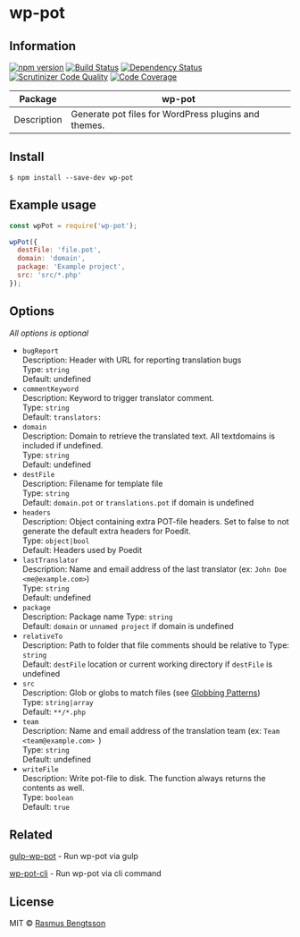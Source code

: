 # wp-pot

## Information

[![npm version](https://badge.fury.io/js/wp-pot.svg)](https://www.npmjs.com/package/wp-pot) [![Build Status](https://travis-ci.org/rasmusbe/wp-pot.svg?branch=master)](https://travis-ci.org/rasmusbe/wp-pot) [![Dependency Status](https://www.versioneye.com/user/projects/584abc29bcc3a20035a9a836/badge.svg?style=flat-square)](https://www.versioneye.com/user/projects/584abc29bcc3a20035a9a836) [![Scrutinizer Code Quality](https://scrutinizer-ci.com/g/rasmusbe/wp-pot/badges/quality-score.png?b=master)](https://scrutinizer-ci.com/g/rasmusbe/wp-pot/?branch=master) [![Code Coverage](https://scrutinizer-ci.com/g/rasmusbe/wp-pot/badges/coverage.png?b=master)](https://scrutinizer-ci.com/g/rasmusbe/wp-pot/?branch=master)

| Package     | wp-pot                                   |
| ----------- | ---------------------------------------- |
| Description | Generate pot files for WordPress plugins and themes. |

## Install

```
$ npm install --save-dev wp-pot
```


## Example usage

```js
const wpPot = require('wp-pot');

wpPot({
  destFile: 'file.pot',
  domain: 'domain',
  package: 'Example project',
  src: 'src/*.php'
});
```


## Options

*All options is optional*

- `bugReport`  
  Description: Header with URL for reporting translation bugs  
  Type: `string`  
  Default: undefined
- `commentKeyword`  
  Description: Keyword to trigger translator comment.  
  Type: `string`  
  Default: `translators:`
- `domain`  
  Description: Domain to retrieve the translated text. All textdomains is included if undefined.  
  Type: `string`   
  Default: undefined
- `destFile`  
  Description: Filename for template file  
  Type: `string`  
  Default: `domain.pot` or `translations.pot` if domain is undefined
- `headers`  
  Description: Object containing extra POT-file headers. Set to false to not generate the default extra headers for Poedit.  
  Type: `object|bool`  
  Default: Headers used by Poedit
- `lastTranslator`  
  Description: Name and email address of the last translator (ex: `John Doe <me@example.com>`)  
  Type: `string`    
  Default: undefined
- `package`  
  Description: Package name
  Type: `string`  
  Default: `domain` or `unnamed project` if domain is undefined
- `relativeTo`  
  Description: Path to folder that file comments should be relative to
  Type: `string`  
  Default: `destFile` location or current working directory if `destFile` is undefined
- `src`  
  Description: Glob or globs to match files (see [Globbing Patterns](https://github.com/sindresorhus/globby#globbing-patterns))  
  Type: `string|array`  
  Default: `**/*.php`
- `team`  
  Description: Name and email address of the translation team (ex: `Team <team@example.com> `)  
  Type: `string`    
  Default: undefined
- `writeFile`  
  Description: Write pot-file to disk. The function always returns the contents as well.  
  Type: `boolean`  
  Default: `true`


## Related

[gulp-wp-pot](https://github.com/rasmusbe/gulp-wp-pot) - Run wp-pot via gulp

[wp-pot-cli](https://github.com/rasmusbe/wp-pot-cli) - Run wp-pot via cli command


## License

MIT © [Rasmus Bengtsson](https://github.com/rasmusbe)
